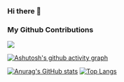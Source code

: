 ### Hi there 👋

<!--
**LHabc-me/LHabc-me** is a ✨ _special_ ✨ repository because its `README.md` (this file) appears on your GitHub profile.

Here are some ideas to get you started:

- 🔭 I’m currently working on ...
- 🌱 I’m currently learning ...
- 👯 I’m looking to collaborate on ...
- 🤔 I’m looking for help with ...
- 💬 Ask me about ...
- 📫 How to reach me: ...
- 😄 Pronouns: ...
- ⚡ Fun fact: ...
-->


### My Github Contributions
![](https://raw.githubusercontent.com/LHabc-me/LHabc-me/main/assets/github-contribution-grid-snake.svg)


[![Ashutosh's github activity graph](https://github-readme-activity-graph.cyclic.app/graph?username=LHabc-me&theme=tokyo-night)](https://github.com/ashutosh00710/github-readme-activity-graph)

[![Anurag's GitHub stats](https://github-readme-stats.vercel.app/api?username=LHabc-me&count_private=true&theme=radical)](https://github.com/anuraghazra/github-readme-stats) [![Top Langs](https://github-readme-stats.vercel.app/api/top-langs/?username=LHabc-me)](https://github.com/anuraghazra/github-readme-stats)
